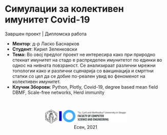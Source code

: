 # Симулации за колективен имунитет Covid-19
Завршен проект | Дипломска работа
- **Ментор**: д-р Ласко Баснарков
- **Студент**: Кирил Зеленковски 
- **Тема:** Во овој предлог проект не интересира како при природно стекнат имунитет на стадо е распределен имунитетот по единки во однос на нивната повзраност. Се анализираат различни мрежни топологии како и различни сценарија со вакцинација и смрттни стапки со цел да се добие по-реален увид во феноменот на колективен имунитет.
- **Клучни Зборови**: Python, Plotly, Covid-19, degree based mean field DBMF, Scale-free networks, Herd immunity

<br>

<p align="center">
<img src="https://raw.githubusercontent.com/zelenelez/images/master/finki.jpg" width=50%;></img> <br>
Есен, 2021
</p>
